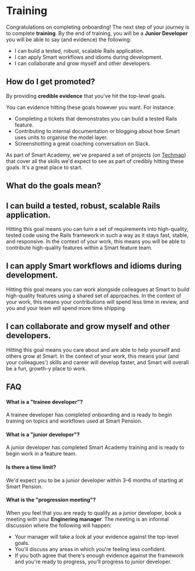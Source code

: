 # Training

Congratulations on completing onboarding! The next step of your journey is to complete **training**. By the end of training, you will be a **Junior Developer** you will be able to say (and evidence) the following:

- I can build a tested, robust, scalable Rails application.
- I can apply Smart workflows and idioms during development.
- I can collaborate and grow myself and other developers.

## How do I get promoted?

By providing **credible evidence** that you've hit the top-level goals.

You can evidence hitting these goals however you want. For instance:

- Completing a tickets that demonstrates you can build a tested Rails feature.
- Contributing to internal documentation or blogging about how Smart uses units to organise the model layer.
- Screenshotting a great coaching conversation on Slack.

As part of Smart Academy, we've prepared a set of projects (on [Techmap](https://graph.techmap.app)) that cover all the skills we'd expect to see as part of credibly hitting these goals. It's a great place to start.

## What do the goals mean?

## I can build a tested, robust, scalable Rails application.

Hitting this goal means you can turn a set of requirements into high-quality, tested code using the Rails framework in such a way as it stays fast, stable, and responsive. In the context of your work, this means you will be able to contribute high-quality features within a Smart feature team.

## I can apply Smart workflows and idioms during development.

Hitting this goal means you can work alongside colleagues at Smart to build high-quality features using a shared set of approaches. In the context of your work, this means your contributions will spend less time in review, and you and your team will spend more time shipping.

## I can collaborate and grow myself and other developers.

Hitting this goal means you care about and are able to help yourself and others grow at Smart. In the context of your work, this means your (and your colleagues') skills and career will develop faster, and Smart will overall be a fun, growth-y place to work.

## FAQ

#### What is a "trainee developer"?
A trainee developer has completed onboarding and is ready to begin training on topics and workflows used at Smart Pension.

#### What is a "junior developer"?
A junior developer has completed Smart Academy training and is ready to begin work in a feature team.

#### Is there a time limit?
We'd expect you to be a junior developer within 3–6 months of starting at Smart Pension.

#### What is the "progression meeting"?
When you feel that you are ready to qualify as a junior developer, book a meeting with your **Enginering manager**. The meeting is an informal discussion where the following will happen:
- Your manager will take a look at your evidence against the top-level goals.
- You'll discuss any areas in which you're feeling less confident.
- If you both agree that there's enough evidence against the framework and you're ready to progress, you'll progress to junior developer.